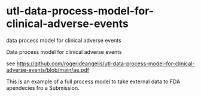 # utl-data-process-model-for-clinical-adverse-events
data process model for clinical adverse events

Data process model for clinical adverse events

see https://github.com/rogerjdeangelis/utl-data-process-model-for-clinical-adverse-events/blob/main/ae.pdf

This is an example of a full process model to take external data to FDA apendecies fro a Submission.
